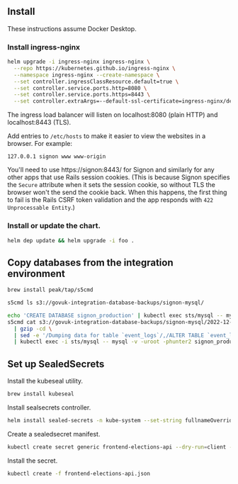 ## Install

These instructions assume Docker Desktop.


### Install ingress-nginx

```sh
helm upgrade -i ingress-nginx ingress-nginx \
  --repo https://kubernetes.github.io/ingress-nginx \
  --namespace ingress-nginx --create-namespace \
  --set controller.ingressClassResource.default=true \
  --set controller.service.ports.http=8080 \
  --set controller.service.ports.https=8443 \
  --set controller.extraArgs=--default-ssl-certificate=ingress-nginx/dev.local
```

The ingress load balancer will listen on localhost:8080 (plain HTTP) and localhost:8443 (TLS).

Add entries to `/etc/hosts` to make it easier to view the websites in a browser. For example:

```
127.0.0.1 signon www www-origin
```

You'll need to use https://signon:8443/ for Signon and similarly for any
other apps that use Rails session cookies. (This is because Signon specifies
the `Secure` attribute when it sets the session cookie, so without TLS the
browser won't the send the cookie back. When this happens, the first thing to
fail is the Rails CSRF token validation and the app responds with `422
Unprocessable Entity`.)


### Install or update the chart.

```sh
helm dep update && helm upgrade -i foo .
```


## Copy databases from the integration environment

```sh
brew install peak/tap/s5cmd
```

```sh
s5cmd ls s3://govuk-integration-database-backups/signon-mysql/
```

```sh
echo 'CREATE DATABASE signon_production' | kubectl exec sts/mysql -- mysql -v -uroot -phunter2
s5cmd cat s3://govuk-integration-database-backups/signon-mysql/2022-12-31T05:00:01-signon_production.gz \
  | gzip -cd \
  | sed -e '/Dumping data for table `event_logs`/,/ALTER TABLE `event_logs` ENABLE KEYS/d' \
  | kubectl exec -i sts/mysql -- mysql -v -uroot -phunter2 signon_production
```


## Set up SealedSecrets

Install the kubeseal utility.

```sh
brew install kubeseal
```

Install sealsecrets controller.

```sh
helm install sealed-secrets -n kube-system --set-string fullnameOverride=sealed-secrets-controller sealed-secrets/sealed-secrets
```

Create a sealedsecret manifest.

```sh
kubectl create secret generic frontend-elections-api --dry-run=client --from-literal url="https://api.electoralcommission.org.uk/" --from-literal "key=$(pbpaste)" -ojson | kubeseal >frontend-elections-api.json
```

Install the secret.

```sh
kubectl create -f frontend-elections-api.json
```
